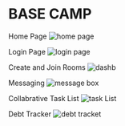 # BASE CAMP

Home Page
![home page](https://github.com/SaiganeshM007/Base_Camp/assets/50133060/13e4c677-9a21-490e-9108-9b4fe2238a29)

Login Page
![login page](https://github.com/SaiganeshM007/Base_Camp/assets/50133060/f873327c-62cb-4542-80dd-18fda48e01b0)

Create and Join Rooms
![dashb](https://github.com/SaiganeshM007/Base_Camp/assets/50133060/659b65a6-bc2a-403a-8fd9-4b0ce0e92a96)

Messaging
![message box](https://github.com/SaiganeshM007/Base_Camp/assets/50133060/8dabd5b6-32f2-4973-ab9c-14cd70f9535c)

Collabrative Task List
![task List](https://github.com/SaiganeshM007/Base_Camp/assets/50133060/31ad01c0-c77f-4813-a7ad-ed84b94121a9)

Debt Tracker
![debt tracket](https://github.com/SaiganeshM007/Base_Camp/assets/50133060/8fa694fd-b6c5-4d27-90b5-5c7584c14a2f)


